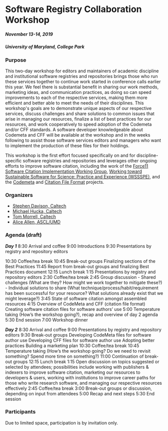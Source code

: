 # Software Registry Collaboration Workshop
##### November 13-14, 2019
##### University of Maryland, College Park

### Purpose

This two-day workshop for editors and maintainers of academic discipline and institutional software registries and repositories brings those who run these services together to continue work started in conference calls earlier this year. We feel there is substantial benefit in sharing our work methods, marketing ideas, and communication practices, as doing so can speed improvements to each of the respective services, making them more efficient and better able to meet the needs of their disciplines. This workshop's goals are to demonstrate unique aspects of our respective services, discuss challenges and share solutions to common issues that arise in managing our resources, finalize a list of best practices for our resources, and work cooperatively to speed adoption of the Codemeta and/or CFF standards. A software developer knowledgeable about Codemeta and CFF will be available at the workshop and in the weeks following to assist those software services editors and managers who want to implement the production of these files for their holdings.

This workshop is the first effort focused specifically on and for discipline-specific software registries and repositories and leverages other ongoing efforts to improve software citation, including the work of the [Force11 Software Citation Implementation Working Group](https://github.com/force11/force11-sciwg), [Working toward Sustainable Software for Science: Practice and Experience (WSSSPE)](http://wssspe.researchcomputing.org.uk/), and the [Codemeta](https://codemeta.github.io/) and [Citation File Format](https://citation-file-format.github.io/) projects.

### Organizers
- [Stephen Davison, Caltech](https://www.library.caltech.edu/person/stephen-davison)
- [Michael Hucka, Caltech](https://www.library.caltech.edu/person/michael-hucka)
- [Tom Morrell, Caltech](https://www.library.caltech.edu/person/tom-morrell)
- [Alice Allen, ASCL/UMD](http://ascl.net/wordpress/about-ascl/people/alice_allen/)

### Agenda (draft)
**_Day 1_**
  8:30    Arrival and coffee
  9:00   Introductions
  9:30   Presentations by registry and repository editors 
  
10:30    Coffee/tea break
10:45    Break-out groups
         Finalizing sections of the Best Practices
11:45    Report from break-out groups and finalizing Best Practices document
12:15    Lunch break
 1:15    Presentations by registry and repository editors
 2:30    Coffee/tea break
 2:45    Group discussion
         - Shared challenges (What are they? How might we work together to mitigate these?)
         - Individual solutions to share (What technique/process/habit/requirement has been successful for your resource? What solutions already exist that we might leverage?)
  3:45    State of software citation amongst assembled resources
  4:15    Overview of CodeMeta and CFF (citation file format)
      Creating software citation files for software authors’ use
  5:00    Temperature taking (How’s the workshop going?), recap and overview of day 2 agenda
  5:30    End session
  7:00     Workshop dinner

**_Day 2_**
  8:30    Arrival and coffee
  9:00    Presentations by registry and repository editors
  9:30    Break-out groups
    Developing CodeMeta files for software author use
    Developing CFF files for software author use
    Adopting better practices
    Building a marketing plan
10:30    Coffee/tea break
10:45    Temperature taking (How’s the workshop going? Do we need to revisit something? Spend more time on something?)
11:00    Continuation of break-out groups
12:15    Lunch break
  1:15    Open discussion on topics suggested or selected by attendees; possibilities include working with publishers & indexers to improve software citation, marketing our resources to developers & users, working with institutions to improve career paths for those who write research software, and managing our respective resources effectively
  2:45    Coffee/tea break
  3:00    Break-out groups or discussion, depending on input from attendees
  5:00    Recap and next steps
  5:30    End session

### Participants

Due to limited space, participation is by invitation only.
